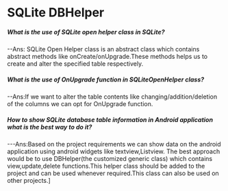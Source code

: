 # SQLite DBHelper

#####  What is the use of SQLite open helper class in SQLite?

--Ans: SQLite Open Helper class is an abstract class which contains abstract methods like onCreate/onUpgrade.These methods helps us to create and alter the specified table respectively.

#####  What is the use of OnUpgrade function in SQLiteOpenHelper class?

--Ans:If we want to alter the table contents like changing/addition/deletion of the columns  we can opt for OnUpgrade function.


##### How to show SQLite database table information in Android application what is the best way to do it?

---Ans:Based on the project requirements we can show data on the android application using android widgets like textview,Listview.
The best approach would be to use DBHelper(the customized generic class) which contains view,update,delete functions.This helper class should be added to the project and can be used whenever required.This class can also be used on other projects.]
